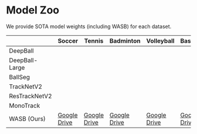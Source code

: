 # Model Zoo

We provide SOTA model weights (including WASB) for each dataset.

|                | Soccer | Tennis | Badminton | Volleyball | Basketball |
| -------------- | ------ | ----   | ----      | ----       | ----       | 
| DeepBall       |        |        |           |            |            | 
| DeepBall-Large |        |        |           |            |            |
| BallSeg        |        |        |           |            |            | 
| TrackNetV2     |        |        |           |            |            |
| ResTrackNetV2  |        |        |           |            |            | 
| MonoTrack      |        |        |           |            |            | 
| WASB (Ours)    | [Google Drive](https://drive.google.com/file/d/1pg0MpMtKZ6ziYEr4oyfKYPOO3hjLw94l/view?usp=drive_link) | [Google Drive](https://drive.google.com/file/d/14AeyIOCQ2UaQmbZLNQJa1H_eSwxUXk7z/view?usp=drive_link) | [Google Drive](https://drive.google.com/file/d/17Ac0pO5oryh1JwgwTFQTjOKHY3umbDQu/view?usp=drive_link) | [Google Drive](https://drive.google.com/file/d/1M9y4wPJqLc0K-z-Bo5DP8Ft5XwJuLqIS/view?usp=drive_link) | [Google Drive](https://drive.google.com/file/d/1nfECuSyJvPUmz3njZCdFERSQQbERt8FU/view?usp=drive_link) |

